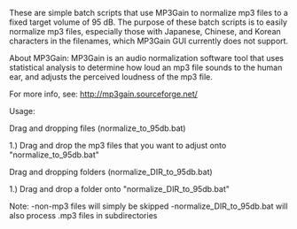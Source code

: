 These are simple batch scripts that use MP3Gain to normalize mp3 files to a fixed target volume of 95 dB. The purpose of these batch scripts is to easily normalize mp3 files, especially those with Japanese, Chinese, and Korean characters in the filenames, which MP3Gain GUI currently does not support.

About MP3Gain: MP3Gain is an audio normalization software tool that uses statistical analysis to determine how loud an mp3 file sounds to the human ear, and adjusts the perceived loudness of the mp3 file.

For more info, see: http://mp3gain.sourceforge.net/

Usage:

Drag and dropping files (normalize_to_95db.bat)

1.) Drag and drop the mp3 files that you want to adjust onto "normalize_to_95db.bat"

Drag and dropping folders (normalize_DIR_to_95db.bat)

1.) Drag and drop a folder onto "normalize_DIR_to_95db.bat"

Note:
-non-mp3 files will simply be skipped
-normalize_DIR_to_95db.bat will also process .mp3 files in subdirectories


